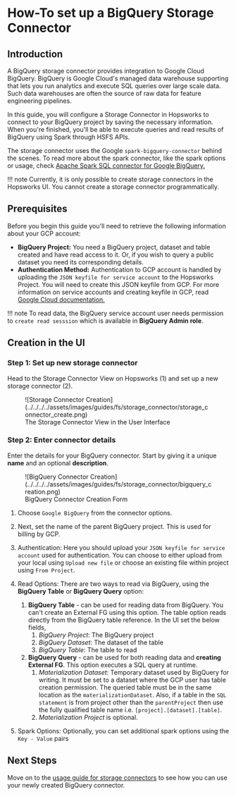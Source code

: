 # How-To set up a BigQuery Storage Connector

## Introduction

A BigQuery storage connector provides integration to Google Cloud BigQuery.
BigQuery is Google Cloud's managed data warehouse supporting that lets you run analytics and 
execute SQL queries over large scale data. Such data warehouses are often the source of raw data for feature 
engineering pipelines.

In this guide, you will configure a Storage Connector in Hopsworks to connect to your BigQuery project by saving the
necessary information.
When you're finished, you'll be able to execute queries and read results of BigQuery using Spark through 
HSFS APIs.

The storage connector uses the Google `spark-bigquery-connector` behind the scenes.
To read more about the spark connector, like the spark options or usage, check [Apache Spark SQL connector for Google BigQuery.](https://github.com/GoogleCloudDataproc/spark-bigquery-connector#usage
'github.com/GoogleCloudDataproc/spark-bigquery-connector')

!!! note
        Currently, it is only possible to create storage connectors in the Hopsworks UI. You cannot create a storage connector programmatically.

## Prerequisites

Before you begin this guide you'll need to retrieve the following information about your GCP account:

- **BigQuery Project:** You need a BigQuery project, dataset and table created and have read access to it. Or, if 
  you wish to query a public dataset you need its corresponding details.
- **Authentication Method:** Authentication to GCP account is handled by uploading the `JSON keyfile for service
  account` to the Hopsworks Project. You will need to create this JSON keyfile from GCP. For more information on
  service accounts
  and creating keyfile in GCP, read [Google Cloud documentation.](https://cloud.google.com/docs/authentication/production#create_service_account
  'creating service account keyfile')

!!! note
        To read data, the BigQuery service account user needs permission to `create read sesssion` which is available in **BigQuery Admin role**.

## Creation in the UI
### Step 1: Set up new storage connector

Head to the Storage Connector View on Hopsworks (1) and set up a new storage connector (2).

<figure markdown>
  ![Storage Connector Creation](../../../../assets/images/guides/fs/storage_connector/storage_connector_create.png)
  <figcaption>The Storage Connector View in the User Interface</figcaption>
</figure>


### Step 2: Enter connector details
Enter the details for your BigQuery connector. Start by giving
it a unique **name** and an optional
**description**.

<figure markdown>
  ![BigQuery Connector Creation](../../../../assets/images/guides/fs/storage_connector/bigquery_creation.png)
  <figcaption>BigQuery Connector Creation Form</figcaption>
</figure>

1. Choose `Google BigQuery` from the connector options.
2. Next, set the name of the parent BigQuery project. This is used for billing by GCP.
3. Authentication: Here you should upload your `JSON keyfile for service 
   account` used for authentication. You can choose to either
   upload from your local using `Upload new file` or choose an existing file within project using `From Project`.
4. Read Options: There are two ways to read via BigQuery, using the **BigQuery Table** or **BigQuery Query** option:
   
      1. **BigQuery Table** - can be used for reading data from BigQuery. You can't create an External FG using this option. The table option reads directly from the BigQuery table reference. In the UI set the below fields, 
         1. *BigQuery Project*: The BigQuery project
         2. *BigQuery Dataset*: The dataset of the table
         3. *BigQuery Table*: The table to read
      2. **BigQuery Query** - can be used for both reading data and **creating External FG**. This option executes a SQL query at runtime.
         1. *Materialization Dataset*: Temporary dataset used by BigQuery for writing. It must be set to a dataset where the GCP user has table creation permission. The queried table must be in the same location as the `materializationDataset`. Also, if a table in the `SQL statement` is from project other than the `parentProject` then use the fully qualified table name i.e. `[project].[dataset].[table]`.
         2. *Materialization Project* is optional.

5. Spark Options: Optionally, you can set additional spark options using the `Key - Value` pairs
## Next Steps

Move on to the [usage guide for storage connectors](../usage.md) to see how you can use your newly created BigQuery 
connector.